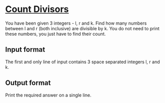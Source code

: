 # [Count Divisors][link]

You have been given 3 integers - l, r and k. Find how many numbers between l and r (both inclusive) are divisible by k. You do not need to print these numbers, you just have to find their count.

## Input format

The first and only line of input contains 3 space separated integers l, r and k.

## Output format

Print the required answer on a single line.

[link]: https://www.hackerearth.com/practice/basic-programming/input-output/basics-of-input-output/practice-problems/algorithm/count-divisors/
